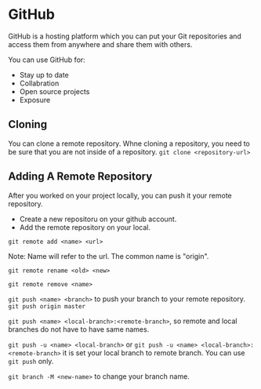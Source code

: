 # GitHub
GitHub is a hosting platform which you can put your Git repositories and access them from anywhere and share them with others.

You can use GitHub for:
- Stay up to date
- Collabration
- Open source projects
- Exposure

## Cloning
You can clone a remote repository. Whne cloning a repository, you need to be sure that you are not inside of a repository.
`git clone <repository-url>`

## Adding A Remote Repository
After you worked on your project locally, you can push it your remote repository.
- Create a new repositoru on your github account.
- Add the remote repository on your local.

`git remote add <name> <url>`

Note: Name will refer to the url. The common name is "origin".

`git remote rename <old> <new>`

`git remote remove <name>`

`git push <name> <branch>` to push your branch to your remote repository. `git push origin master`

`git push <name> <local-branch>:<remote-branch>`, so remote and local branches do not have to have same names.

`git push -u <name> <local-branch>` or `git push -u <name> <local-branch>:<remote-branch>` it is set your local branch to remote branch. You can use `git push` only.

`git branch -M <new-name>` to change your branch name.